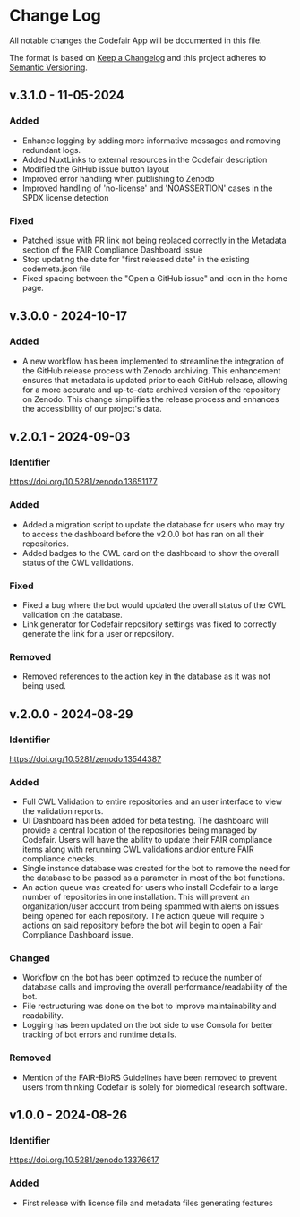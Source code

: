 # Change Log

All notable changes the Codefair App will be documented in this file.

The format is based on [Keep a Changelog](http://keepachangelog.com/en/1.0.0/)
and this project adheres to [Semantic Versioning](http://semver.org/spec/v2.0.0.html).


## v.3.1.0 - 11-05-2024

### Added

- Enhance logging by adding more informative messages and removing redundant logs.
- Added NuxtLinks to external resources in the Codefair description
- Modified the GitHub issue button layout
- Improved error handling when publishing to Zenodo
- Improved handling of 'no-license' and 'NOASSERTION' cases in the SPDX license detection

### Fixed

- Patched issue with PR link not being replaced correctly in the Metadata section of the FAIR Compliance Dashboard Issue
- Stop updating the date for "first released date" in the existing codemeta.json file
- Fixed spacing between the "Open a GitHub issue" and icon in the home page.

## v.3.0.0 - 2024-10-17

### Added

- A new workflow has been implemented to streamline the integration of the GitHub release process with Zenodo archiving. This enhancement ensures that metadata is updated prior to each GitHub release, allowing for a more accurate and up-to-date archived version of the repository on Zenodo. This change simplifies the release process and enhances the accessibility of our project's data.

## v.2.0.1 - 2024-09-03

### Identifier

https://doi.org/10.5281/zenodo.13651177

### Added

- Added a migration script to update the database for users who may try to access the dashboard before the v2.0.0 bot has ran on all their repositories.
- Added badges to the CWL card on the dashboard to show the overall status of the CWL validations.

### Fixed

- Fixed a bug where the bot would updated the overall status of the CWL validation on the database.
- Link generator for Codefair repository settings was fixed to correctly generate the link for a user or repository.

### Removed

- Removed references to the action key in the database as it was not being used.


## v.2.0.0 - 2024-08-29

### Identifier

https://doi.org/10.5281/zenodo.13544387

### Added

- Full CWL Validation to entire repositories and an user interface to view the validation reports.
- UI Dashboard has been added for beta testing. The dashboard will provide a central location of the repositories being managed by Codefair. Users will have the ability to update their FAIR compliance items along with rerunning CWL validations and/or enture FAIR compliance checks.
- Single instance database was created for the bot to remove the need for the database to be passed as a parameter in most of the bot functions.
- An action queue was created for users who install Codefair to a large number of repositories in one installation. This will prevent an organization/user account from being spammed with alerts on issues being opened for each repository. The action queue will require 5 actions on said repository before the bot will begin to open a Fair Compliance Dashboard issue.

### Changed

- Workflow on the bot has been optimzed to reduce the number of database calls and improving the overall performance/readability of the bot.
- File restructuring was done on the bot to improve maintainability and readability.
- Logging has been updated on the bot side to use Consola for better tracking of bot errors and runtime details.

### Removed

- Mention of the FAIR-BioRS Guidelines have been removed to prevent users from thinking Codefair is solely for biomedical research software.

## v1.0.0 - 2024-08-26

### Identifier

https://doi.org/10.5281/zenodo.13376617

### Added

- First release with license file and metadata files generating features
